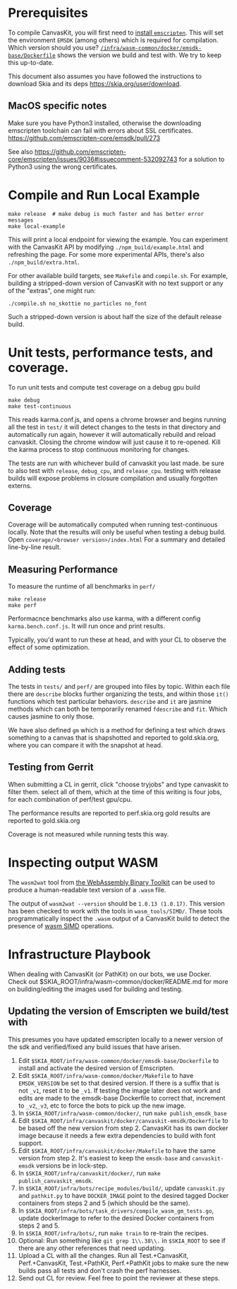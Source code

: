 # Prerequisites

To compile CanvasKit, you will first need to [install `emscripten`][1].  This
will set the environment `EMSDK` (among others) which is required for
compilation. Which version should you use?  [`/infra/wasm-common/docker/emsdk-base/Dockerfile`][2]
shows the version we build and test with. We try to keep this up-to-date.

[1]: https://emscripten.org/docs/getting_started/downloads.html
[2]: https://github.com/google/skia/blob/master/infra/wasm-common/docker/emsdk-base/Dockerfile

This document also assumes you have followed the instructions to download Skia and its deps
<https://skia.org/user/download>.

## MacOS specific notes
Make sure you have Python3 installed, otherwise the downloading emscripten toolchain
can fail with errors about SSL certificates. <https://github.com/emscripten-core/emsdk/pull/273>

See also <https://github.com/emscripten-core/emscripten/issues/9036#issuecomment-532092743>
for a solution to Python3 using the wrong certificates.

# Compile and Run Local Example

```
make release  # make debug is much faster and has better error messages
make local-example
```

This will print a local endpoint for viewing the example.  You can experiment
with the CanvasKit API by modifying `./npm_build/example.html` and refreshing
the page. For some more experimental APIs, there's also `./npm_build/extra.html`.

For other available build targets, see `Makefile` and `compile.sh`.
For example, building a stripped-down version of CanvasKit with no text support or
any of the "extras", one might run:

    ./compile.sh no_skottie no_particles no_font

Such a stripped-down version is about half the size of the default release build.

# Unit tests, performance tests, and coverage.

To run unit tests and compute test coverage on a debug gpu build

```
make debug
make test-continuous
```

This reads karma.conf.js, and opens a chrome browser and begins running all the test
in `test/` it will detect changes to the tests in that directory and automatically
run again, however it will automatically rebuild and reload canvaskit. Closing the
chrome window will just cause it to re-opened. Kill the karma process to stop continuous
monitoring for changes.

The tests are run with whichever build of canvaskit you last made. be sure to also
test with `release`, `debug_cpu`, and `release_cpu`. testing with release builds will
expose problems in closure compilation and usually forgotten externs.

## Coverage

Coverage will be automatically computed when running test-continuous locally. Note that
the results will only be useful when testing a debug build. Open
`coverage/<browser version>/index.html` For a summary and detailed line-by-line result.

## Measuring Performance

To measure the runtime of all benchmarks in `perf/`

```
make release
make perf
```

Performacnce benchmarks also use karma, with a different config `karma.bench.conf.js`.
It will run once and print results.

Typically, you'd want to run these at head, and with your CL to observe the effect of some
optimization.

## Adding tests

The tests in `tests/` and `perf/` are grouped into files by topic.
Within each file there are `describe` blocks further organizing the tests, and within those
`it()` functions which test particular behaviors. `describe` and `it` are jasmine methods
which can both be temporarily renamed `fdescribe` and `fit`. Which causes jasmine to only those.

We have also defined `gm` which is a method for defining a test which draws something to a canvas
that is shapshotted and reported to gold.skia.org, where you can compare it with the snapshot at
head.

## Testing from Gerrit

When submitting a CL in gerrit, click "choose tryjobs" and type canvaskit to filter them.
select all of them, which at the time of this writing is four jobs, for each combination
of perf/test gpu/cpu.

The performance results are reported to perf.skia.org
gold results are reported to gold.skia.org

Coverage is not measured while running tests this way.

# Inspecting output WASM

The `wasm2wat` tool from [the WebAssembly Binary Toolkit](https://github.com/WebAssembly/wabt)
can be used to produce a human-readable text version of a `.wasm` file.

The output of `wasm2wat --version` should be `1.0.13 (1.0.17)`. This version has been checked to
work with the tools in `wasm_tools/SIMD/`. These tools programmatically inspect the `.wasm` output
of a CanvasKit build to detect the presence of [wasm SIMD](https://github.com/WebAssembly/simd)
operations.

# Infrastructure Playbook

When dealing with CanvasKit (or PathKit) on our bots, we use Docker. Check out
$SKIA_ROOT/infra/wasm-common/docker/README.md for more on building/editing the
images used for building and testing.

## Updating the version of Emscripten we build/test with

This presumes you have updated emscripten locally to a newer version of the
sdk and verified/fixed any build issues that have arisen.

  1. Edit `$SKIA_ROOT/infra/wasm-common/docker/emsdk-base/Dockerfile` to install
     and activate the desired version of Emscripten.
  2. Edit `$SKIA_ROOT/infra/wasm-common/docker/Makefile` to have `EMSDK_VERSION` be
     set to that desired version. If there is a suffix that is not `_v1`, reset
     it to be `_v1`. If testing the image later does not work and edits are made
     to the emsdk-base Dockerfile to correct that, increment to `_v2`,`_v3`, etc
     to force the bots to pick up the new image.
  3. In `$SKIA_ROOT/infra/wasm-common/docker/`, run `make publish_emsdk_base`
  4. Edit `$SKIA_ROOT/infra/canvaskit/docker/canvaskit-emsdk/Dockerfile` to be based
     off the new version from step 2. CanvasKit has its own docker image because
     it needs a few extra dependencies to build with font support.
  5. Edit `$SKIA_ROOT/infra/canvaskit/docker/Makefile` to have the same version
     from step 2. It's easiest to keep the `emsdk-base` and `canvaskit-emsdk` versions
     be in lock-step.
  6. In `$SKIA_ROOT/infra/canvaskit/docker/`, run `make publish_canvaskit_emsdk`.
  7. In `$SKIA_ROOT/infra/bots/recipe_modules/build/`, update `canvaskit.py`
     and `pathkit.py` to have `DOCKER_IMAGE` point to the desired tagged Docker
     containers from steps 2 and 5 (which should be the same).
  8. In `$SKIA_ROOT/infra/bots/task_drivers/compile_wasm_gm_tests.go`, update dockerImage
     to refer to the desired Docker containers from steps 2 and 5.
  9. In `$SKIA_ROOT/infra/bots/`, run `make train` to re-train the recipes.
  10. Optional: Run something like `git grep 1\\.38\\.` in `$SKIA_ROOT` to see if
     there are any other references that need updating.
  11. Upload a CL with all the changes. Run all Test.+CanvasKit, Perf.+CanvasKit,
      Test.+PathKit, Perf.+PathKit jobs to make sure the new builds pass all
      tests and don't crash the perf harnesses.
  12. Send out CL for review. Feel free to point the reviewer at these steps.
